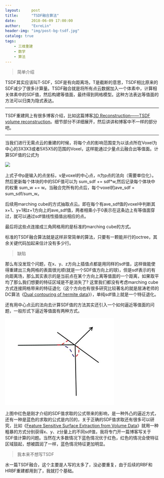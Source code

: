 ```yaml
---
layout:     post
title:      "TSDF融合算法"
date:       2018-06-09 17:00:00
author:     "ExreLin"
header-img: "img/post-bg-tsdf.jpg"
catalog: true
tags:
    - 三维重建
    - 数学 
    - 算法
---
```


>简单介绍

TSDF其实应该叫T-SDF，SDF是有向距离场，T是截断的意思，TSDF相比原来的SDF减少了很多计算量。TSDF融合就是将所有点云数据加入一个体素中，计算相关体素中的SDF值，然后构建等值面，最终得到网格模型。这种方法表达等值面的方法可以归类为隐式表达。

---

TSDF重建网上有很多博客介绍，比如这篇博客[3D Reconstruction——TSDF volume reconstruction](https://www.dazhuanlan.com/2019/12/26/5e04175d1e692/)。细节部分不详细展开，然后讲讲和博客中不一样的部分吧。

---

当我们进行无需点云的重建的时候，将每个点的影响范围变为以该点所在Voxel为中心的3X3X3或者5X5X5的范围的Voxel，这样能通过少量点云融合出等值面。计算SDF值的公式为<br>

![](http://latex.codecogs.com/gif.latex?\\sdf=(p-v)\cdot(n))<br>

上式子中p是输入的点坐标，v是voxel的中心点，n为p点的法向（需要单位化）。<br>
然后更新每个体块的中的SDF值可以为 sum_sdf += sdf*w,然后记录每个体块中的权重 sum_w += w。当融合完所有的点后，每个voxel的ave_sdf = sum_sdf/sum_w。<br>

后续用marching cube的方式抽取点云。即在每个有ave_sdf值的voxel中判断其x+1、y+1和z+1方向上的ave_sdf值，两者相乘小于0表示在这条边上有等值面穿过，就可以通过sdf值线性插值出相应的点。<br>

最后将这些点连接成三角网格用的是标准的marching cube的方式。

标准的TSDF融合算法就是这样非常简单的算法，只要有一颗能并行的octree，其余关键代码加起来估计没有多少行。

>缺陷

那么有没发现个问题，在x、y、z方向上插值点都是用同样的sdf值，这样做能使得重建出三角网格的表面很光顺(就是一个SDF值方向上的球)，但是sdf表示的有向距离场，那么其实表示的是当前点在某个方向上离等值面的一个距离，如果取平均了那么我们想要的特征区域是不是消失了? 这里我们都没有考虑marching cube方式连接网格带来的特征退化（这个方向也有很多研究比较著名的就是居涛老师的DC算法《[Dual contouring of hermite data](http://citeseerx.ist.psu.edu/viewdoc/download?doi=10.1.1.418.9220&rep=rep1&type=pdf)》），单纯sdf值上就是一个特征退化。<br>

还有用中心点云的法向去计算SDF值的方法其实还引入一个如何逼近等值面的问题，一般形式下逼近等值面有两种方式。<br>

![](/img/in-post/fusion/sdf.jpg)<br>

上图中红色是刚才介绍的SDF值求取的公式带来的影响，是一种外凸的逼近方式，还有一种是蓝色的求取的公式是内凹的，关于正确的SDF值求取还有很多可以研究，比如《[Feature Sensitive Surface Extraction from Volume Data](http://mesh.brown.edu/dgp/pdfs/kobbelt-sg2001.pdf)》就用一种粗暴的方式分别获得x、y、z分量上的不同sdf值，我将专门开一篇博客写关于SDF值计算的问题。当然在大多数情况下蓝色情况优于红色，红色的情况会使特征区域鼓起，想被圆润了一样，蓝色情况特征更加明显。

>我本来不想写TSDF

水一篇TSDF融合，这个主要是人写的太多了，没必要重复，由于后续的RBF和HRBF重建都用到了，我就打个基础。

